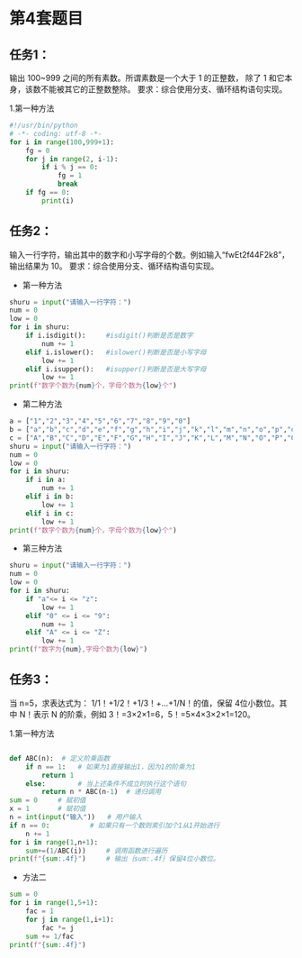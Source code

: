 # 第4套题目
## 任务1：
输出 100~999 之间的所有素数。所谓素数是一个大于 1 的正整数， 除了 1 和它本身，该数不能被其它的正整数整除。
要求：综合使用分支、循环结构语句实现。

1.第一种方法
```python
#!/usr/bin/python 
# -*- coding: utf-8 -*-
for i in range(100,999+1):
    fg = 0
    for j in range(2, i-1):
        if i % j == 0:
            fg = 1
            break
    if fg == 0:
        print(i)
```

## 任务2：

输入一行字符，输出其中的数字和小写字母的个数。例如输入“fwEt2f44F2k8”， 输出结果为 10。
要求：综合使用分支、循环结构语句实现。

* 第一种方法

```python
shuru = input("请输入一行字符：")
num = 0
low = 0
for i in shuru:
    if i.isdigit():     #isdigit()判断是否是数字
        num += 1
    elif i.islower():   #islower()判断是否是小写字母
        low += 1
    elif i.isupper():   #isupper()判断是否是大写字母
        low += 1
print(f"数字个数为{num}个，字母个数为{low}个")
```

* 第二种方法

```python
a = ["1","2","3","4","5","6","7","8","9","0"]
b = ["a","b","c","d","e","f","g","h","i","j","k","l","m","n","o","p","q","r","s","t","u","v","w","x","y","z"]
c = ["A","B","C","D","E","F","G","H","I","J","K","L","M","N","O","P","Q","R","S","T","U","V","W","X","Y","Z"]
shuru = input("请输入一行字符：")
num = 0
low = 0
for i in shuru:
    if i in a:
        num += 1
    elif i in b:
        low += 1
    elif i in c:
        low += 1
print(f"数字个数为{num}个，字母个数为{low}个")
```

* 第三种方法

```python
shuru = input("请输入一行字符：")
num = 0
low = 0
for i in shuru:
    if "a"<= i <= "z":
        low += 1
    elif "0" <= i <= "9":
        num += 1
    elif "A" <= i <= "Z":
        low += 1
print(f"数字为{num},字母个数为{low}")
```

## 任务3：

当 n=5，求表达式为： 1/1！+1/2！+1/3！+…+1/N！的值，保留 4位小数位。其中 N！表示 N 的阶乘，例如 3！=3×2×1=6，5！=5×4×3×2×1=120。

1.第一种方法

```python

def ABC(n):  # 定义阶乘函数
    if n == 1:   # 如果为1直接输出1，因为1的阶乘为1
        return 1
    else:        # 当上述条件不成立时执行这个语句
        return n * ABC(n-1)  # 递归调用
sum = 0     # 赋初值
x = 1       # 赋初值
n = int(input("输入"))   # 用户输入
if n == 0:          # 如果只有一个数则索引加个1从1开始进行
    n += 1
for i in range(1,n+1):
    sum+=(1/ABC(i))     # 调用函数进行遍历
print(f"{sum:.4f}")     # 输出｛sum:.4f｝保留4位小数位。
```

* 方法二

```Python
sum = 0
for i in range(1,5+1):
    fac = 1
    for j in range(1,i+1):
        fac *= j
    sum += 1/fac
print(f"{sum:.4f}")
```
